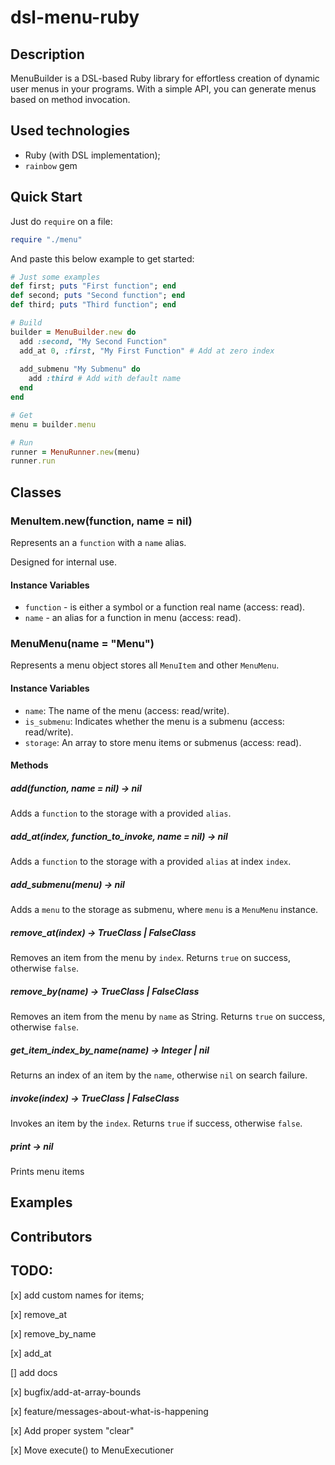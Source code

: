 # dsl-menu-ruby

## Description

MenuBuilder is a DSL-based Ruby library for effortless creation of dynamic user menus in your programs. With a simple API, you can generate menus based on method invocation.

## Used technologies

- Ruby (with DSL implementation);
- `rainbow` gem

## Quick Start

Just do `require` on a file:

```ruby
require "./menu"
```

And paste this below example to get started:

```ruby
# Just some examples
def first; puts "First function"; end
def second; puts "Second function"; end
def third; puts "Third function"; end

# Build
builder = MenuBuilder.new do
  add :second, "My Second Function"
  add_at 0, :first, "My First Function" # Add at zero index
  
  add_submenu "My Submenu" do
    add :third # Add with default name
  end
end

# Get
menu = builder.menu

# Run
runner = MenuRunner.new(menu)
runner.run
```

## Classes

### MenuItem.new(function, name = nil)

Represents an a `function` with a `name` alias.

Designed for internal use.

#### Instance Variables

- `function` - is either a symbol or a function real name (access: read).
- `name` - an alias for a function in menu (access: read).

### MenuMenu(name = "Menu")

Represents a menu object stores all `MenuItem` and other `MenuMenu`.

#### Instance Variables

- `name`: The name of the menu (access: read/write).
- `is_submenu`: Indicates whether the menu is a submenu (access: read/write).
- `storage`: An array to store menu items or submenus (access: read).

#### Methods

##### add(function, name = nil) -> nil

Adds a `function` to the storage with a provided `alias`.

##### add_at(index, function_to_invoke, name = nil) -> nil

Adds a `function` to the storage with a provided `alias` at index `index`.

##### add_submenu(menu) -> nil

Adds a `menu` to the storage as submenu, where `menu` is a `MenuMenu` instance.

##### remove_at(index) -> TrueClass | FalseClass

Removes an item from the menu by `index`. Returns `true` on success, otherwise `false`.

##### remove_by(name) -> TrueClass | FalseClass

Removes an item from the menu by `name` as String. Returns `true` on success, otherwise `false`.

##### get_item_index_by_name(name) -> Integer | nil

Returns an index of an item by the `name`, otherwise `nil` on search failure.

##### invoke(index) -> TrueClass | FalseClass

Invokes an item by the `index`. Returns `true` if success, otherwise `false`.

##### print -> nil

Prints menu items

## Examples

## Contributors

## TODO:

[x] add custom names for items;

[x] remove_at

[x] remove_by_name

[x] add_at

[] add docs

[x] bugfix/add-at-array-bounds

[x] feature/messages-about-what-is-happening

[x] Add proper system "clear"

[x] Move execute() to MenuExecutioner